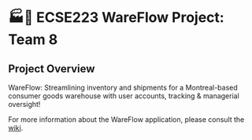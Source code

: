 # :factory::ship: ECSE223 WareFlow Project: Team 8
## Project Overview

WareFlow: Streamlining inventory and shipments for a Montreal-based consumer goods warehouse with user accounts, tracking & managerial oversight!

For more information about the WareFlow application, please consult the [wiki](https://github.com/tarekelakkaoui/WareFlow/wiki).
